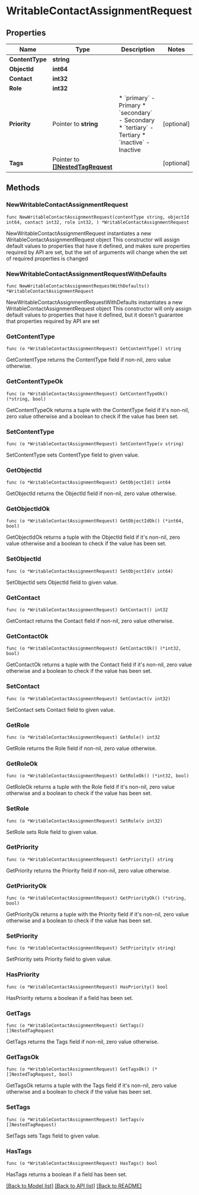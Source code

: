 # WritableContactAssignmentRequest

## Properties

Name | Type | Description | Notes
------------ | ------------- | ------------- | -------------
**ContentType** | **string** |  | 
**ObjectId** | **int64** |  | 
**Contact** | **int32** |  | 
**Role** | **int32** |  | 
**Priority** | Pointer to **string** | * &#x60;primary&#x60; - Primary * &#x60;secondary&#x60; - Secondary * &#x60;tertiary&#x60; - Tertiary * &#x60;inactive&#x60; - Inactive | [optional] 
**Tags** | Pointer to [**[]NestedTagRequest**](NestedTagRequest.md) |  | [optional] 

## Methods

### NewWritableContactAssignmentRequest

`func NewWritableContactAssignmentRequest(contentType string, objectId int64, contact int32, role int32, ) *WritableContactAssignmentRequest`

NewWritableContactAssignmentRequest instantiates a new WritableContactAssignmentRequest object
This constructor will assign default values to properties that have it defined,
and makes sure properties required by API are set, but the set of arguments
will change when the set of required properties is changed

### NewWritableContactAssignmentRequestWithDefaults

`func NewWritableContactAssignmentRequestWithDefaults() *WritableContactAssignmentRequest`

NewWritableContactAssignmentRequestWithDefaults instantiates a new WritableContactAssignmentRequest object
This constructor will only assign default values to properties that have it defined,
but it doesn't guarantee that properties required by API are set

### GetContentType

`func (o *WritableContactAssignmentRequest) GetContentType() string`

GetContentType returns the ContentType field if non-nil, zero value otherwise.

### GetContentTypeOk

`func (o *WritableContactAssignmentRequest) GetContentTypeOk() (*string, bool)`

GetContentTypeOk returns a tuple with the ContentType field if it's non-nil, zero value otherwise
and a boolean to check if the value has been set.

### SetContentType

`func (o *WritableContactAssignmentRequest) SetContentType(v string)`

SetContentType sets ContentType field to given value.


### GetObjectId

`func (o *WritableContactAssignmentRequest) GetObjectId() int64`

GetObjectId returns the ObjectId field if non-nil, zero value otherwise.

### GetObjectIdOk

`func (o *WritableContactAssignmentRequest) GetObjectIdOk() (*int64, bool)`

GetObjectIdOk returns a tuple with the ObjectId field if it's non-nil, zero value otherwise
and a boolean to check if the value has been set.

### SetObjectId

`func (o *WritableContactAssignmentRequest) SetObjectId(v int64)`

SetObjectId sets ObjectId field to given value.


### GetContact

`func (o *WritableContactAssignmentRequest) GetContact() int32`

GetContact returns the Contact field if non-nil, zero value otherwise.

### GetContactOk

`func (o *WritableContactAssignmentRequest) GetContactOk() (*int32, bool)`

GetContactOk returns a tuple with the Contact field if it's non-nil, zero value otherwise
and a boolean to check if the value has been set.

### SetContact

`func (o *WritableContactAssignmentRequest) SetContact(v int32)`

SetContact sets Contact field to given value.


### GetRole

`func (o *WritableContactAssignmentRequest) GetRole() int32`

GetRole returns the Role field if non-nil, zero value otherwise.

### GetRoleOk

`func (o *WritableContactAssignmentRequest) GetRoleOk() (*int32, bool)`

GetRoleOk returns a tuple with the Role field if it's non-nil, zero value otherwise
and a boolean to check if the value has been set.

### SetRole

`func (o *WritableContactAssignmentRequest) SetRole(v int32)`

SetRole sets Role field to given value.


### GetPriority

`func (o *WritableContactAssignmentRequest) GetPriority() string`

GetPriority returns the Priority field if non-nil, zero value otherwise.

### GetPriorityOk

`func (o *WritableContactAssignmentRequest) GetPriorityOk() (*string, bool)`

GetPriorityOk returns a tuple with the Priority field if it's non-nil, zero value otherwise
and a boolean to check if the value has been set.

### SetPriority

`func (o *WritableContactAssignmentRequest) SetPriority(v string)`

SetPriority sets Priority field to given value.

### HasPriority

`func (o *WritableContactAssignmentRequest) HasPriority() bool`

HasPriority returns a boolean if a field has been set.

### GetTags

`func (o *WritableContactAssignmentRequest) GetTags() []NestedTagRequest`

GetTags returns the Tags field if non-nil, zero value otherwise.

### GetTagsOk

`func (o *WritableContactAssignmentRequest) GetTagsOk() (*[]NestedTagRequest, bool)`

GetTagsOk returns a tuple with the Tags field if it's non-nil, zero value otherwise
and a boolean to check if the value has been set.

### SetTags

`func (o *WritableContactAssignmentRequest) SetTags(v []NestedTagRequest)`

SetTags sets Tags field to given value.

### HasTags

`func (o *WritableContactAssignmentRequest) HasTags() bool`

HasTags returns a boolean if a field has been set.


[[Back to Model list]](../README.md#documentation-for-models) [[Back to API list]](../README.md#documentation-for-api-endpoints) [[Back to README]](../README.md)


